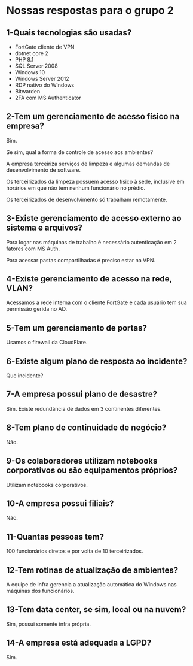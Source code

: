 
# Nossas respostas para o grupo 2

## 1-Quais tecnologias são usadas?

- FortGate cliente de VPN
- dotnet core 2
- PHP 8.1
- SQL Server 2008
- Windows 10
- Windows Server 2012
- RDP nativo do Windows
- Bitwarden 
- 2FA com MS Authenticator




## 2-Tem um gerenciamento de acesso físico na empresa? 

Sim.

Se sim, qual a forma de controle de acesso aos ambientes?

A empresa terceiriza serviços de limpeza e algumas demandas de desenvolvimento de software.

Os terceirizados da limpeza possuem acesso físico à sede, inclusive em horários em que não tem nenhum funcionário no prédio.

Os terceirizados de desenvolvimento só trabalham remotamente.




## 3-Existe gerenciamento de acesso externo ao sistema e arquivos?

Para logar nas máquinas de trabalho é necessário autenticação em 2 fatores com MS Auth.

Para acessar pastas compartilhadas é preciso estar na VPN.





## 4-Existe gerenciamento de acesso na rede, VLAN?

Acessamos a rede interna com o cliente FortGate e cada usuário tem sua permissão gerida no AD.





## 5-Tem um gerenciamento de portas?

Usamos o firewall da CloudFlare.




## 6-Existe algum plano de resposta ao incidente?

Que incidente?




## 7-A empresa possui plano de desastre?

Sim. Existe redundância de dados em 3 continentes diferentes.





## 8-Tem plano de continuidade de negócio?

Não.




## 9-Os colaboradores utilizam notebooks corporativos ou são equipamentos próprios?

Utilizam notebooks corporativos.





## 10-A empresa possui filiais?

Não.




## 11-Quantas pessoas tem?

100 funcionários diretos e por volta de 10 terceirizados.




## 12-Tem rotinas de atualização de ambientes?

A equipe de infra gerencia a atualização automática do Windows nas máquinas dos funcionários.




## 13-Tem data center, se sim, local ou na nuvem?

Sim, possui somente infra própria.





## 14-A empresa está adequada a LGPD?

Sim.
